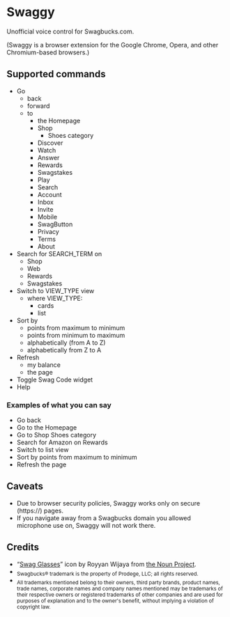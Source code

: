 Swaggy
=======


Unofficial voice control for Swagbucks.com.

(Swaggy is a browser extension for the Google Chrome, Opera, and other Chromium-based browsers.)


Supported commands
--------

- Go
  - back
  - forward
  - to 
    - the Homepage
    - Shop
      - Shoes category
    - Discover
    - Watch
    - Answer
    - Rewards
    - Swagstakes
    - Play
    - Search
    - Account
    - Inbox
    - Invite
    - Mobile
    - SwagButton
    - Privacy
    - Terms
    - About
- Search for SEARCH_TERM on
  - Shop
  - Web
  - Rewards
  - Swagstakes
- Switch to VIEW_TYPE view
  - where VIEW_TYPE:
    - cards
    - list
- Sort by
  - points from maximum to minimum
  - points from minimum to maximum
  - alphabetically (from A to Z)
  - alphabetically from Z to A
- Refresh
  - my balance
  - the page
- Toggle Swag Code widget
- Help


### Examples of what you can say

- Go back
- Go to the Homepage
- Go to Shop Shoes category
- Search for Amazon on Rewards
- Switch to list view
- Sort by points from maximum to minimum
- Refresh the page


Caveats
--------

* Due to browser security policies, Swaggy works only on secure (https://) pages.
* If you navigate away from a Swagbucks domain you allowed microphone use on, Swaggy will not work there.


Credits
--------

* “[Swag Glasses](https://thenounproject.com/term/swag-glasses/1342454/)” icon by Royyan Wijaya from [the Noun Project](https://thenounproject.com/).
* <sub>Swagbucks® trademark is the property of Prodege, LLC; all rights reserved.</sub>
* <sub>All trademarks mentioned belong to their owners, third party brands, product names, trade names, corporate names and company names mentioned may be trademarks of their respective owners or registered trademarks of other companies and are used for purposes of explanation and to the owner's benefit, without implying a violation of copyright law.</sub>
